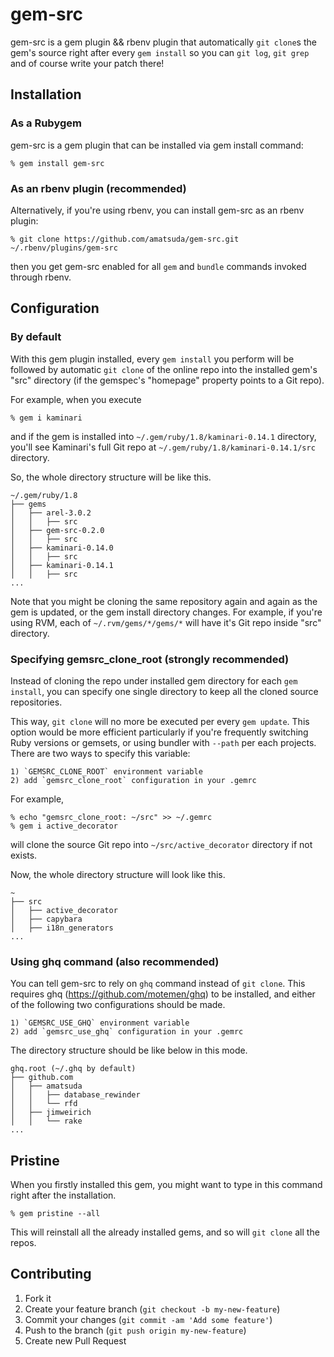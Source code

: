 # gem-src

gem-src is a gem plugin && rbenv plugin that automatically `git clone`s the gem's source right after every `gem install` so you can `git log`, `git grep` and of course write your patch there!


## Installation

### As a Rubygem

gem-src is a gem plugin that can be installed via gem install command:

    % gem install gem-src

### As an rbenv plugin (recommended)

Alternatively, if you're using rbenv, you can install gem-src as an rbenv plugin:

    % git clone https://github.com/amatsuda/gem-src.git ~/.rbenv/plugins/gem-src

then you get gem-src enabled for all `gem` and `bundle` commands invoked through rbenv.

## Configuration

### By default

With this gem plugin installed, every `gem install` you perform will be followed by automatic `git clone` of the online repo into the installed gem's "src" directory (if the gemspec's "homepage" property points to a Git repo).

For example, when you execute

    % gem i kaminari
and if the gem is installed into `~/.gem/ruby/1.8/kaminari-0.14.1` directory, you'll see Kaminari's full Git repo at `~/.gem/ruby/1.8/kaminari-0.14.1/src` directory.

So, the whole directory structure will be like this.

    ~/.gem/ruby/1.8
    ├── gems
    │   ├── arel-3.0.2
    │   │   ├── src
    │   ├── gem-src-0.2.0
    │   │   ├── src
    │   ├── kaminari-0.14.0
    │   │   ├── src
    │   ├── kaminari-0.14.1
    │   │   ├── src
    ...
Note that you might be cloning the same repository again and again as the gem is updated, or the gem install directory changes.
For example, if you're using RVM, each of `~/.rvm/gems/*/gems/*` will have it's Git repo inside "src" directory.

### Specifying gemsrc_clone_root (strongly recommended)

Instead of cloning the repo under installed gem directory for each `gem install`, you can specify one single directory to keep all the cloned source repositories.

This way, `git clone` will no more be executed per every `gem update`.
This option would be more efficient particularly if you're frequently switching Ruby versions or gemsets, or using bundler with `--path` per each projects.
There are two ways to specify this variable:

    1) `GEMSRC_CLONE_ROOT` environment variable
    2) add `gemsrc_clone_root` configuration in your .gemrc

For example,

    % echo "gemsrc_clone_root: ~/src" >> ~/.gemrc
    % gem i active_decorator
will clone the source Git repo into `~/src/active_decorator` directory if not exists.

Now, the whole directory structure will look like this.

    ~
    ├── src
    │   ├── active_decorator
    │   ├── capybara
    │   ├── i18n_generators
    ...

### Using ghq command (also recommended)

You can tell gem-src to rely on `ghq` command instead of `git clone`.
This requires ghq (https://github.com/motemen/ghq) to be installed, and either of the following two configurations should be made.

    1) `GEMSRC_USE_GHQ` environment variable
    2) add `gemsrc_use_ghq` configuration in your .gemrc

The directory structure should be like below in this mode.

    ghq.root (~/.ghq by default)
    ├── github.com
    │   ├── amatsuda
    │   │   ├── database_rewinder
    │   │   └── rfd
    │   ├── jimweirich
    │   │   └── rake
    ...

## Pristine

When you firstly installed this gem, you might want to type in this command right after the installation.

    % gem pristine --all
This will reinstall all the already installed gems, and so will `git clone` all the repos.


## Contributing

1. Fork it
2. Create your feature branch (`git checkout -b my-new-feature`)
3. Commit your changes (`git commit -am 'Add some feature'`)
4. Push to the branch (`git push origin my-new-feature`)
5. Create new Pull Request
